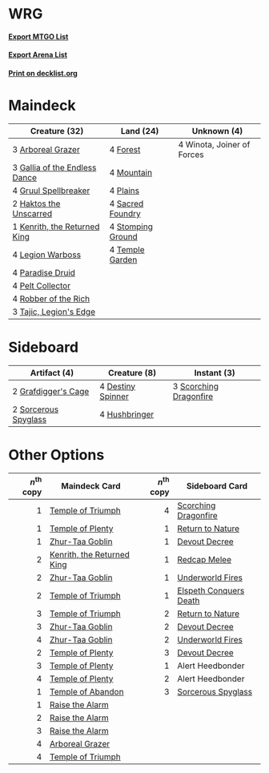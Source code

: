 # WRG

#### [Export MTGO List](../collection/WRG/WRG.txt)
#### [Export Arena List](../collection/WRG/WRG_arena.txt)
#### [Print on decklist.org](http://decklist.org/?deckmain=3%09Arboreal%20Grazer%0A4%09Forest%0A3%09Gallia%20of%20the%20Endless%20Dance%0A4%09Gruul%20Spellbreaker%0A2%09Haktos%20the%20Unscarred%0A1%09Kenrith,%20the%20Returned%20King%0A4%09Legion%20Warboss%0A4%09Mountain%0A4%09Paradise%20Druid%0A4%09Pelt%20Collector%0A4%09Plains%0A4%09Robber%20of%20the%20Rich%0A4%09Sacred%20Foundry%0A4%09Stomping%20Ground%0A3%09Tajic,%20Legion's%20Edge%0A4%09Temple%20Garden%0A4%09Winota,%20Joiner%20of%20Forces&deckside=4%09Destiny%20Spinner%0A2%09Grafdigger's%20Cage%0A4%09Hushbringer%0A3%09Scorching%20Dragonfire%0A2%09Sorcerous%20Spyglass)
# Maindeck

|                                             Creature (32)                                              |                                         Land (24)                                          |       Unknown (4)        |
|--------------------------------------------------------------------------------------------------------|--------------------------------------------------------------------------------------------|--------------------------|
|3 [Arboreal Grazer](http://gatherer.wizards.com/Pages/Card/Details.aspx?multiverseid=461076)            |4 [Forest](http://gatherer.wizards.com/Pages/Card/Details.aspx?multiverseid=439860)         |4 Winota, Joiner of Forces|
|3 [Gallia of the Endless Dance](http://gatherer.wizards.com/Pages/Card/Details.aspx?multiverseid=476468)|4 [Mountain](http://gatherer.wizards.com/Pages/Card/Details.aspx?multiverseid=439859)       |                          |
|4 [Gruul Spellbreaker](http://gatherer.wizards.com/Pages/Card/Details.aspx?multiverseid=457323)         |4 [Plains](http://gatherer.wizards.com/Pages/Card/Details.aspx?multiverseid=439856)         |                          |
|2 [Haktos the Unscarred](http://gatherer.wizards.com/Pages/Card/Details.aspx?multiverseid=476469)       |4 [Sacred Foundry](http://gatherer.wizards.com/Pages/Card/Details.aspx?multiverseid=405106) |                          |
|1 [Kenrith, the Returned King](http://gatherer.wizards.com/Pages/Card/Details.aspx?multiverseid=476052) |4 [Stomping Ground](http://gatherer.wizards.com/Pages/Card/Details.aspx?multiverseid=405110)|                          |
|4 [Legion Warboss](http://gatherer.wizards.com/Pages/Card/Details.aspx?multiverseid=452859)             |4 [Temple Garden](http://gatherer.wizards.com/Pages/Card/Details.aspx?multiverseid=405112)  |                          |
|4 [Paradise Druid](http://gatherer.wizards.com/Pages/Card/Details.aspx?multiverseid=461098)             |                                                                                            |                          |
|4 [Pelt Collector](http://gatherer.wizards.com/Pages/Card/Details.aspx?multiverseid=452891)             |                                                                                            |                          |
|4 [Robber of the Rich](http://gatherer.wizards.com/Pages/Card/Details.aspx?multiverseid=473100)         |                                                                                            |                          |
|3 [Tajic, Legion's Edge](http://gatherer.wizards.com/Pages/Card/Details.aspx?multiverseid=452954)       |                                                                                            |                          |


# Sideboard

|                                         Artifact (4)                                          |                                        Creature (8)                                        |                                           Instant (3)                                           |
|-----------------------------------------------------------------------------------------------|--------------------------------------------------------------------------------------------|-------------------------------------------------------------------------------------------------|
|2 [Grafdigger's Cage](http://gatherer.wizards.com/Pages/Card/Details.aspx?multiverseid=278452) |4 [Destiny Spinner](http://gatherer.wizards.com/Pages/Card/Details.aspx?multiverseid=476419)|3 [Scorching Dragonfire](http://gatherer.wizards.com/Pages/Card/Details.aspx?multiverseid=473101)|
|2 [Sorcerous Spyglass](http://gatherer.wizards.com/Pages/Card/Details.aspx?multiverseid=435407)|4 [Hushbringer](http://gatherer.wizards.com/Pages/Card/Details.aspx?multiverseid=472980)    |                                                                                                 |


# Other Options

|*n*<sup>th</sup> copy|                                            Maindeck Card                                            |*n*<sup>th</sup> copy|                                         Sideboard Card                                          |
|--------------------:|-----------------------------------------------------------------------------------------------------|--------------------:|-------------------------------------------------------------------------------------------------|
|                    1|[Temple of Triumph](http://gatherer.wizards.com/Pages/Card/Details.aspx?multiverseid=373560)         |                    4|[Scorching Dragonfire](http://gatherer.wizards.com/Pages/Card/Details.aspx?multiverseid=473101)  |
|                    1|[Temple of Plenty](http://gatherer.wizards.com/Pages/Card/Details.aspx?multiverseid=378537)          |                    1|[Return to Nature](http://gatherer.wizards.com/Pages/Card/Details.aspx?multiverseid=461102)      |
|                    1|[Zhur-Taa Goblin](http://gatherer.wizards.com/Pages/Card/Details.aspx?multiverseid=457359)           |                    1|[Devout Decree](http://gatherer.wizards.com/Pages/Card/Details.aspx?multiverseid=466767)         |
|                    2|[Kenrith, the Returned King](http://gatherer.wizards.com/Pages/Card/Details.aspx?multiverseid=476052)|                    1|[Redcap Melee](http://gatherer.wizards.com/Pages/Card/Details.aspx?multiverseid=473097)          |
|                    2|[Zhur-Taa Goblin](http://gatherer.wizards.com/Pages/Card/Details.aspx?multiverseid=457359)           |                    1|[Underworld Fires](http://gatherer.wizards.com/Pages/Card/Details.aspx?multiverseid=476413)      |
|                    2|[Temple of Triumph](http://gatherer.wizards.com/Pages/Card/Details.aspx?multiverseid=373560)         |                    1|[Elspeth Conquers Death](http://gatherer.wizards.com/Pages/Card/Details.aspx?multiverseid=476264)|
|                    3|[Temple of Triumph](http://gatherer.wizards.com/Pages/Card/Details.aspx?multiverseid=373560)         |                    2|[Return to Nature](http://gatherer.wizards.com/Pages/Card/Details.aspx?multiverseid=461102)      |
|                    3|[Zhur-Taa Goblin](http://gatherer.wizards.com/Pages/Card/Details.aspx?multiverseid=457359)           |                    2|[Devout Decree](http://gatherer.wizards.com/Pages/Card/Details.aspx?multiverseid=466767)         |
|                    4|[Zhur-Taa Goblin](http://gatherer.wizards.com/Pages/Card/Details.aspx?multiverseid=457359)           |                    2|[Underworld Fires](http://gatherer.wizards.com/Pages/Card/Details.aspx?multiverseid=476413)      |
|                    2|[Temple of Plenty](http://gatherer.wizards.com/Pages/Card/Details.aspx?multiverseid=378537)          |                    3|[Devout Decree](http://gatherer.wizards.com/Pages/Card/Details.aspx?multiverseid=466767)         |
|                    3|[Temple of Plenty](http://gatherer.wizards.com/Pages/Card/Details.aspx?multiverseid=378537)          |                    1|Alert Heedbonder                                                                                 |
|                    4|[Temple of Plenty](http://gatherer.wizards.com/Pages/Card/Details.aspx?multiverseid=378537)          |                    2|Alert Heedbonder                                                                                 |
|                    1|[Temple of Abandon](http://gatherer.wizards.com/Pages/Card/Details.aspx?multiverseid=373711)         |                    3|[Sorcerous Spyglass](http://gatherer.wizards.com/Pages/Card/Details.aspx?multiverseid=435407)    |
|                    1|[Raise the Alarm](http://gatherer.wizards.com/Pages/Card/Details.aspx?multiverseid=416853)           |                     |                                                                                                 |
|                    2|[Raise the Alarm](http://gatherer.wizards.com/Pages/Card/Details.aspx?multiverseid=416853)           |                     |                                                                                                 |
|                    3|[Raise the Alarm](http://gatherer.wizards.com/Pages/Card/Details.aspx?multiverseid=416853)           |                     |                                                                                                 |
|                    4|[Arboreal Grazer](http://gatherer.wizards.com/Pages/Card/Details.aspx?multiverseid=461076)           |                     |                                                                                                 |
|                    4|[Temple of Triumph](http://gatherer.wizards.com/Pages/Card/Details.aspx?multiverseid=373560)         |                     |                                                                                                 |

